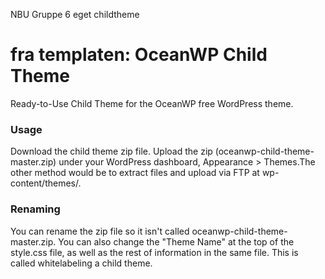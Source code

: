 NBU Gruppe 6 eget childtheme

fra templaten:
OceanWP Child Theme
=================

Ready-to-Use Child Theme for the OceanWP free WordPress theme.

### Usage
Download the child theme zip file. Upload the zip (oceanwp-child-theme-master.zip) under your WordPress dashboard, Appearance > Themes.The other method would be to extract files and upload via FTP at wp-content/themes/.


### Renaming
You can rename the zip file so it isn't called oceanwp-child-theme-master.zip.
You can also change the "Theme Name" at the top of the style.css file, as well as the rest of information in the same file. This is called whitelabeling a child theme.
